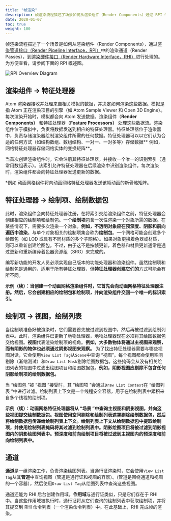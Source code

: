 ```yaml
---
title: "帧渲染"
description: 帧渲染流程描述了场景如何从渲染组件（Render Components）通过 RPI 中的渲染通道（Render Passes）到 RHI 的处理过程。
date: 2020-01-07
toc: true
weight: 100
---
```


帧渲染流程描述了一个场景是如何从渲染组件（Render Components），通过[渲染管道接口（Render Pipeline Interface，RPI）](rpi/)中的渲染通道（Render Passes），到[渲染硬件接口（Render Hardware Interface，RHI）](rhi/)进行处理的。为方便查看，请参阅下面的 RPI 概述图。

![RPI Overview Diagram](/images/atom-guide/core-systems/rpi/rpi-frame-rendering.svg)

## 渲染组件 &rarr; 特征处理器

Atom 渲染器接收并处理来自相关模拟的数据，并决定如何渲染这些数据。模拟是指 Atom 正在渲染项目的引擎（如 Atom Sample Viewer 和 Open 3D Engine）。每次渲染开始时，模拟都会向 Atom 发送数据。渲染组件（**Render Components）** 和特征处理器（**Feature Processors）** 处理这些数据流。渲染组件位于模拟中，负责将数据发送到相应的特征处理器。特征处理器位于渲染器中，负责存储渲染器绘制渲染组件所需的任何数据。特征处理器可以以它们认为合适的任何方式（如结构数组、数组结构、一对一、一对多等）存储数据** 例如，网格特征处理器存储网格实体的变换矩阵**。

当首次创建渲染组件时，它会注册其特征处理器，并接收一个唯一的识别索引（通常用数组表示）。该索引允许特征处理器在后续渲染中识别渲染组件。每次渲染时，渲染组件都会向特征处理器发送更新的数据。

*例如 动画网格组件将向动画网格特征处理器发送该帧动画的新骨骼矩阵。

## 特征处理器 &rarr; 绘制项、绘制数据包
此时，渲染组件会向特征处理器注册，在将索引交给渲染组件之前，特征处理器会创建相应的绘制项和绘制包。一个**绘制项**包含一次性渲染一个对象所需的数据。在某些情况下，需要多次渲染一个对象。**例如，不透明对象应在预深度、阴影和前向遍历中渲染**。与单个对象相关的绘制项集合称为**绘制包**。一个网格可能会创建多个绘图包（如 LOD 或具有不同材质的多个子网格）。如果对象更换着色器或材质，则可以重新创建绘图包。不过，由于这不是按帧更新，着色器和材质更新通常是通过更新和重新编译着色器资源组（SRG）来完成的。

编写新功能的开发人员必须实现自己版本的功能处理器和渲染组件。虽然绘制项和绘制包是通用的，适用于所有特征处理器，但**特征处理器创建它们的**方式可能会有所不同。

**示例（续）：当创建一个动画网格渲染组件时，它首先会向动画网格特征处理器注册。然后，它会创建相应的绘制包和绘制项，并向渲染组件交回一个唯一的标识索引。**

## 绘制项 &rarr; 视图，绘制列表
当绘制项准备好被渲染时，它们需要首先被过滤到视图中，然后再被过滤到绘制列表中。此时，渲染组件已更新了地物处理器，地物处理器现在必须将其绘图数据包交给视图。**视图**代表渲染绘制项的视角。**例如，大多数物体将通过主视图来观察，而有阴影的物体也必须通过阴影视图来观察。** 为了找出特征处理器需要与哪些视图对话，它会使用`View List Tag`从`Scene`中查询 “视图”。每个视图都会使用空间剔除（渐缩测试）和`Draw List Mask`剔除绘图数据包。这些掩码会从没有相关绘图列表的视图中过滤出绘图项目和绘图数据包。**例如，阴影视图应剔除不包含任何阴影绘制项的绘制数据包。**

当 “绘图包 ”被 “视图 ”接受时，其 “绘图项 ”会通过`Draw List Context`在 “绘图列表 ”中进行过滤。绘制列表上下文是一个线程安全容器，用于在绘制列表中累积来自多个线程的绘制项。

**示例（续）：动画网格特征处理器将从 “场景 ”中查询主视图和阴影视图，并向这些视图提交绘制数据包。视图使用空间剔除和绘制列表遮罩剔除绘制数据包，然后将绘制数据包传递给绘制列表上下文。绘制列表上下文从绘制数据包中提取绘制项，并使用绘制列表掩码将其过滤到绘制列表中。阴影绘图项目将被过滤到阴影视图内的阴影绘图列表中。预深度和前向绘制项目将被过滤到主视图内的预深度和前向绘制列表中。**

## 通道
**通道**是一组渲染工作，负责渲染绘图列表。当通行证渲染时，它会使用`View List Tag`从其**管道**中查询视图（管道是通行证和视图的容器）。(管道是围绕通道和视图的一个容器），然后使用`Draw List Tag`从绘图列表中查询这些视图。

通道还能为 RHI 后台创建作用域。**作用域**与通行证类似，只是它们存在于 RHI 中。当这些作用域被执行时，通行证将从它们查询的绘制列表中获取绘制项，并将其提交到 RHI 命令列表（一个渲染命令列表）中。在此基础上，RHI 完成帧的渲染。
